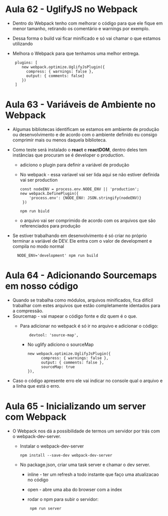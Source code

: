 # Aula 62 - UglifyJS no Webpack

* Dentro do Webpack tenho com melhorar o código para que ele fique em menor tamanho, retirando os comentário e warnings por exemplo.
* Dessa forma o build vai ficar minificado e só vai chamar o que estamos utilizando
* Melhora o Webpack para que tenhamos uma melhor entrega.

       plugins: [
          new webpack.optimize.UglifyJsPlugin({
            compress: { warnings: false },
            output: { comments: false}
          })
       ]


# Aula 63 - Variáveis de Ambiente no Webpack


* Algumas bibliotecas identificam se estamos em ambiente de produção ou desenvolvimento e de acordo com o ambiente definido eu consigo comprimir mais ou menos daquela biblioteca.

* Como teste será instalado o **react** e **reactDOM**, dentro deles tem instâncias que procuram se é developer o production.
  - adiciono o plugin para definir a variável de produção
  - No webpack - essa variavel vai ser lida aqui se não estiver definida vai ser production

        const nodeENV = process.env.NODE_ENV || 'production';
        new webpack.DefinePlugin({
            'process.env': {NODE_ENV: JSON.stringify(nodeENV)}
         })

        npm run biuld

  - o arquivo vai ser comprimido de acordo com os arquivos que são referenciados para produção

* Se estiver trabalhando em desenvolvimento é só criar no próprio terminar a variável de DEV. Ele entra com o valor de development e compila no modo normal

        NODE_ENV='development' npm run build

 
# Aula 64 - Adicionando Sourcemaps em nosso código


* Quando se trabalha como módulos, arquivos minificados, fica difícil trabalhar com estes arquivos que estão completamente identados para a compressão.
* Sourcemap - vai mapear o código fonte e diz quem é o que.
  - Para adicionar no webpack é só ir no arquivo e adicionar o código:
            
            devtool: 'source-map',

      - No uglify adiciono o sourceMap

            new webpack.optimize.UglifyJsPlugin({
                  compress: { warnings: false },
                  output: { comments: false },
                  sourceMap: true
            }),

* Caso o código apresente erro ele vai indicar no console qual o arquivo e a linha que está o erro.


# Aula 65 - Inicializando um server com Webpack

* O Webpack nos dá a possibilidade de termos um servidor por trás com o webpack-dev-server.

  - Instalar o webpack-dev-server

        npm install --save-dev webpack-dev-server
 
  - No package.json, criar uma task server e chamar o dev server.
     - inline - ter um refresh a todo instante que faço uma atualizacao no código
     - open - abre uma aba do browser com a index 

     - rodar o npm para subir o servidor:
     
            npm run server